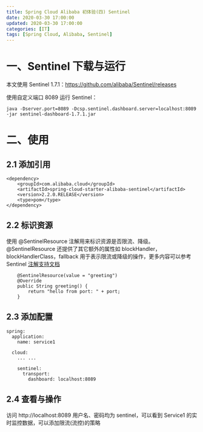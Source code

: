 ```yaml
---
title: Spring Cloud Alibaba 初体验(四) Sentinel
date: 2020-03-30 17:00:00
updated: 2020-03-30 17:00:00
categories: [IT]
tags: [Spring Cloud, Alibaba, Sentinel]
---
```


# 一、Sentinel 下载与运行

本文使用 Sentinel 1.7.1：https://github.com/alibaba/Sentinel/releases

使用自定义端口 8089 运行 Sentinel：

```
java -Dserver.port=8089 -Dcsp.sentinel.dashboard.server=localhost:8089 -jar sentinel-dashboard-1.7.1.jar
```

# 二、使用

## 2.1 添加引用

```
<dependency>
	<groupId>com.alibaba.cloud</groupId>
	<artifactId>spring-cloud-starter-alibaba-sentinel</artifactId>
	<version>2.2.0.RELEASE</version>
	<type>pom</type>
</dependency>
```

## 2.2 标识资源

使用 @SentinelResource 注解用来标识资源是否限流、降级。@SentinelResource 还提供了其它额外的属性如 blockHandler，blockHandlerClass，fallback 用于表示限流或降级的操作，更多内容可以参考 Sentinel [注解支持文档](https://github.com/alibaba/Sentinel/wiki/注解支持)

```
	@SentinelResource(value = "greeting")
    @Override
    public String greeting() {
        return "hello from port: " + port;
    }
```

## 2.3 添加配置

```
spring:
  application:
    name: service1

  cloud:
	... ...

    sentinel:
      transport:
        dashboard: localhost:8089
```

## 2.4 查看与操作

访问 http://localhost:8089 用户名、密码均为 sentinel，可以看到 Service1 的实时监控数据，可以添加限流(流控)的策略